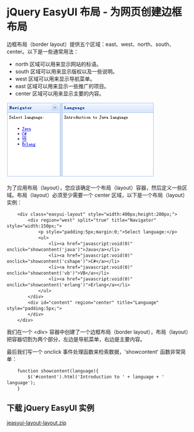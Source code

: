 # jQuery EasyUI 布局 - 为网页创建边框布局

边框布局（border layout）提供五个区域：east、west、north、south、center。以下是一些通常用法：

*   north 区域可以用来显示网站的标语。
*   south 区域可以用来显示版权以及一些说明。
*   west 区域可以用来显示导航菜单。
*   east 区域可以用来显示一些推广的项目。
*   center 区域可以用来显示主要的内容。

![](img/layout.png)

为了应用布局（layout），您应该确定一个布局（layout）容器，然后定义一些区域。布局（layout）必须至少需要一个 center 区域，以下是一个布局（layout）实例：

```
	<div class="easyui-layout" style="width:400px;height:200px;">
		<div region="west" split="true" title="Navigator" style="width:150px;">
			<p style="padding:5px;margin:0;">Select language:</p>
			<ul>
				<li><a href="javascript:void(0)" onclick="showcontent('java')">Java</a></li>
				<li><a href="javascript:void(0)" onclick="showcontent('cshape')">C#</a></li>
				<li><a href="javascript:void(0)" onclick="showcontent('vb')">VB</a></li>
				<li><a href="javascript:void(0)" onclick="showcontent('erlang')">Erlang</a></li>
			</ul>
		</div>
		<div id="content" region="center" title="Language" style="padding:5px;">
		</div>
	</div>

```

我们在一个 &lt;div&gt; 容器中创建了一个边框布局（border layout），布局（layout）把容器切割为两个部分，左边是导航菜单，右边是主要内容。

最后我们写一个 onclick 事件处理函数来检索数据，'showcontent' 函数非常简单：

```
	function showcontent(language){
		$('#content').html('Introduction to ' + language + ' language');
	}

```

## 下载 jQuery EasyUI 实例

[jeasyui-layout-layout.zip](/try/jeasyui/download/jeasyui-layout-layout.zip)

 